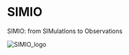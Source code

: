 # SIMIO
SIMIO: from SIMulatIons to Observations

![SIMIO_logo](https://github.com/nicokurtovic/SIMIO/SIMIO_logo.png)
